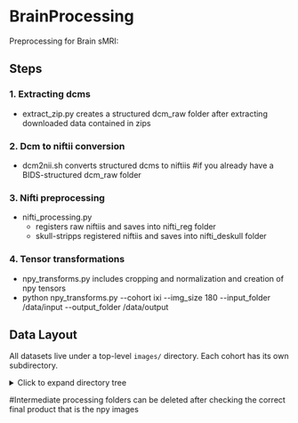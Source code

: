 # BrainProcessing
Preprocessing for Brain sMRI:
## Steps
### 1. Extracting dcms
- extract_zip.py creates a structured dcm_raw folder after extracting downloaded data contained in zips
### 2. Dcm to niftii conversion 
- dcm2nii.sh converts structured dcms to niftiis  #if you already have a BIDS-structured dcm_raw folder 
### 3. Nifti preprocessing 
- nifti_processing.py 
  - registers raw niftiis and saves into nifti_reg folder 
  - skull-stripps registered niftiis and saves into nifti_deskull folder
### 4. Tensor transformations
- npy_transforms.py includes cropping and normalization and creation of npy tensors
- python npy_transforms.py --cohort ixi --img_size 180 --input_folder /data/input --output_folder /data/output
## Data Layout  

All datasets live under a top-level `images/` directory. Each cohort has its own subdirectory.

<details>
<summary>Click to expand directory tree</summary>

```text
images/
├── cohort_name1/
│   ├── dcm_cmprs/
│   │   ├── batch1.zip
│   │   ├── batch2.zip
│   │   └── ...
│   ├── dcm_raw/
│   │   ├── {eid1}/
│   │   │   ├── xx1.dcm
│   │   │   ├── xx2.dcm
│   │   │   └── ...
│   │   └── {eid2}/
│   ├── nifti_raw/
│   │   └── {eid1}.nii.gz
│   ├── nifti_reg/
│   │   └── {eid1}_registered.nii.gz
│   ├── nifti_deskull/
│   │   └── {eid1}_deskulled.nii.gz
│   ├── npy_cohort180/
│   │   └── {eid1}.npy
├── cohort_name2/
├── cohort_name3/
```

</details>



#Intermediate processing folders can be deleted after checking the correct final product that is the npy images
